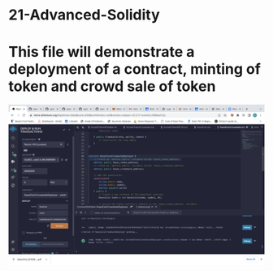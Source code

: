 # 21-Advanced-Solidity
# This file will demonstrate a deployment of a contract, minting of token and crowd sale of token


![alt text](https://github.com/kcctudo/21-Advanced-Solidity/blob/main/deployed_contract.png)

